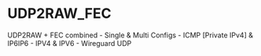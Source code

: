 # UDP2RAW_FEC
UDP2RAW + FEC combined - Single &amp; Multi Configs - ICMP [Private IPv4] &amp; IP6IP6 - IPV4 &amp; IPV6 - Wireguard UDP
